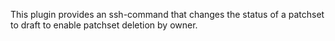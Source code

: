 This plugin provides an ssh-command that changes the status of
a patchset to draft to enable patchset deletion by owner.
